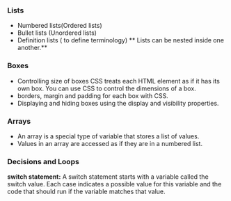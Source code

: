 ### Lists
- Numbered lists(Ordered lists)
- Bullet lists (Unordered lists)
- Definition lists ( to define terminology)
** Lists can be nested inside one another.**

### Boxes

- Controlling size of boxes
CSS treats each HTML element as if it has its own box.
You can use CSS to control the dimensions of a box.
- borders, margin and padding for each box with CSS.
- Displaying and hiding boxes using the display and visibility properties.

### Arrays
- An array is  a special type of variable that stores a list of values. 
- Values in an array are accessed as if they are in a numbered list.


### Decisions and Loops
**switch statement:**
A switch statement starts with a variable called the switch value.
Each case indicates a possible value for this variable and the code that should run if the variable matches that value. 